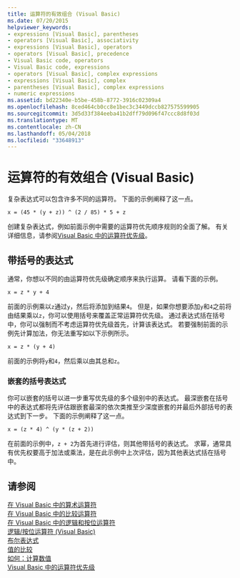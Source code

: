 ```yaml
---
title: 运算符的有效组合 (Visual Basic)
ms.date: 07/20/2015
helpviewer_keywords:
- expressions [Visual Basic], parentheses
- operators [Visual Basic], associativity
- expressions [Visual Basic], operators
- operators [Visual Basic], precedence
- Visual Basic code, operators
- Visual Basic code, expressions
- operators [Visual Basic], complex expressions
- expressions [Visual Basic], complex
- parentheses [Visual Basic], complex expressions
- numeric expressions
ms.assetid: bd22340e-b5be-458b-8772-3916c02309a4
ms.openlocfilehash: 8ced464cb0cc8e1bec3c3449dccb827575599905
ms.sourcegitcommit: 3d5d33f384eeba41b2dff79d096f47ccc8d8f03d
ms.translationtype: MT
ms.contentlocale: zh-CN
ms.lasthandoff: 05/04/2018
ms.locfileid: "33648913"
---
```

# <a name="efficient-combination-of-operators-visual-basic"></a>运算符的有效组合 (Visual Basic)
复杂表达式可以包含许多不同的运算符。 下面的示例阐释了这一点。  
  
 `x = (45 * (y + z)) ^ (2 / 85) * 5 + z`  
  
 创建复杂表达式，例如前面示例中需要的运算符优先顺序规则的全面了解。 有关详细信息，请参阅[Visual Basic 中的运算符优先级](../../../../visual-basic/language-reference/operators/operator-precedence.md)。  
  
## <a name="parenthetical-expressions"></a>带括号的表达式  
 通常，你想以不同的由运算符优先级确定顺序来执行运算。 请看下面的示例。  
  
 `x = z * y + 4`  
  
 前面的示例乘以`z`通过`y`，然后将添加到结果`4`。 但是，如果你想要添加`y`和`4`之前将由结果乘以`z`，你可以使用括号来覆盖正常运算符优先级。 通过表达式括在括号中，你可以强制而不考虑运算符优先级首先，计算该表达式。 若要强制前面的示例先计算加法，你无法重写如以下示例所示。  
  
 `x = z * (y + 4)`  
  
 前面的示例将`y`和`4`，然后乘以由其总和`z`。  
  
### <a name="nested-parenthetical-expressions"></a>嵌套的括号表达式  
 你可以嵌套的括号以进一步重写优先级的多个级别中的表达式。 最深嵌套在括号中的表达式都将先评估跟嵌套最深的依次类推至少深度嵌套的并最后外部括号的表达式到下一步。 下面的示例阐释了这一点。  
  
 `x = (z * 4) ^ (y * (z + 2))`  
  
 在前面的示例中，`z + 2`为首先进行评估，则其他带括号的表达式。 求幂，通常具有优先权要高于加法或乘法，是在此示例中上次评估，因为其他表达式括在括号中。  
  
## <a name="see-also"></a>请参阅  
 [在 Visual Basic 中的算术运算符](../../../../visual-basic/programming-guide/language-features/operators-and-expressions/arithmetic-operators.md)  
 [在 Visual Basic 中的比较运算符](../../../../visual-basic/programming-guide/language-features/operators-and-expressions/comparison-operators.md)  
 [在 Visual Basic 中的逻辑和按位运算符](../../../../visual-basic/programming-guide/language-features/operators-and-expressions/logical-and-bitwise-operators.md)  
 [逻辑/按位运算符 (Visual Basic)](../../../../visual-basic/language-reference/operators/logical-bitwise-operators.md)  
 [布尔表达式](../../../../visual-basic/programming-guide/language-features/operators-and-expressions/boolean-expressions.md)  
 [值的比较](../../../../visual-basic/programming-guide/language-features/operators-and-expressions/value-comparisons.md)  
 [如何：计算数值](../../../../visual-basic/programming-guide/language-features/operators-and-expressions/how-to-calculate-numeric-values.md)  
 [Visual Basic 中的运算符优先级](../../../../visual-basic/language-reference/operators/operator-precedence.md)
